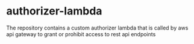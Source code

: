 # authorizer-lambda
The repository contains a custom authorizer lambda that is called by aws api gateway to grant or prohibit access to rest api endpoints
